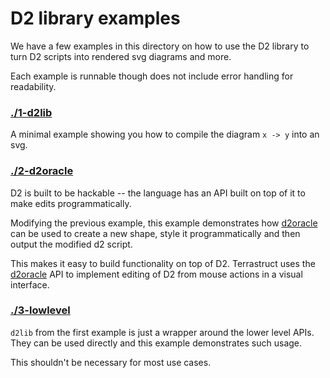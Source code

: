 # D2 library examples

We have a few examples in this directory on how to use the D2 library to turn D2 scripts
into rendered svg diagrams and more.

Each example is runnable though does not include error handling for readability.

### [./1-d2lib](./1-d2lib)

A minimal example showing you how to compile the diagram `x -> y` into an svg.

### [./2-d2oracle](./2-d2oracle)

D2 is built to be hackable -- the language has an API built on top of it to make edits
programmatically.

Modifying the previous example, this example demonstrates how
[d2oracle](../../../d2oracle) can be used to create a new shape, style it programmatically
and then output the modified d2 script.

This makes it easy to build functionality on top of D2. Terrastruct uses the
[d2oracle](../../../d2oracle) API to implement editing of D2 from mouse actions in a
visual interface.

### [./3-lowlevel](./3-lowlevel)

`d2lib` from the first example is just a wrapper around the lower level APIs. They
can be used directly and this example demonstrates such usage.

This shouldn't be necessary for most use cases.

